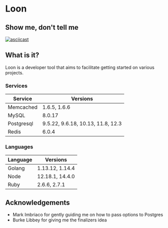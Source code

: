 # Loon

## Show me, don't tell me

[![asciicast](https://asciinema.org/a/jHsY8gOl46WQRSfNe3UJePNA1.png)](https://asciinema.org/a/jHsY8gOl46WQRSfNe3UJePNA1)

## What is it?

Loon is a developer tool that aims to facilitate getting started on various projects.

### Services

**Service**|**Versions**
-----|-----
Memcached|1.6.5, 1.6.6
MySQL|8.0.17
Postgresql|9.5.22, 9.6.18, 10.13, 11.8, 12.3
Redis|6.0.4

### Languages

**Language**|**Versions**
-----|-----
Golang|1.13.12, 1.14.4
Node|12.18.1, 14.4.0
Ruby|2.6.6, 2.7.1

## Acknowledgements

* Mark Imbriaco for gently guiding me on how to pass options to Postgres
* Burke Libbey for giving me the finalizers idea
